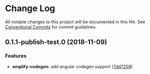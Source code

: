 # Change Log

All notable changes to this project will be documented in this file.
See [Conventional Commits](https://conventionalcommits.org) for commit guidelines.

<a name="0.1.1-publish-test.0"></a>
## 0.1.1-publish-test.0 (2018-11-09)


### Features

* **amplify-codegen:** add angular codegen support ([7dd7259](https://github.com/aws-amplify/amplify-cli/commit/7dd7259))
